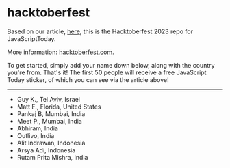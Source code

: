# hacktoberfest

Based on our article, [here](https://blog.javascripttoday.com/blog/hacktoberfest-2023/), this is the Hacktoberfest 2023 repo for JavaScriptToday.

More information: [hacktoberfest.com](https://hacktoberfest.com/). 

To get started, simply add your name down below, along with the country you're from. That's it! The first 50 people will receive a free JavaScript Today sticker, of which you can see via the article above! 

___

- Guy K., Tel Aviv, Israel
- Matt F., Florida, United States
- Pankaj B, Mumbai, India
- Meet P., Mumbai, India
- Abhiram, India
- Outlivo, India
- Alit Indrawan, Indonesia
- Arsya Adi, Indonesia
- Rutam Prita Mishra, India
